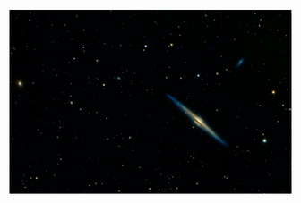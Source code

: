 ![alt text](https://github.com/mlndz-la/mlndz-la/blob/main/space.jpg "Sometimes, feels like I don't know what i'm doing.")
